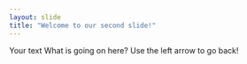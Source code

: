 ```yaml
---
layout: slide
title: "Welcome to our second slide!"
---
```

Your text What is going on here?
Use the left arrow to go back!
